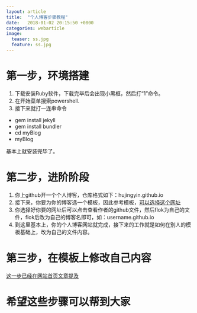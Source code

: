 ```yaml
---
layout: article
title:  "个人博客步骤教程"
date:   2018-01-02 20:15:50 +0800
categories: webarticle
image:
  teaser: ss.jpg
  feature: ss.jpg
---
```


# 第一步，环境搭建
1. 下载安装Ruby软件，下载完毕后会出现小黑框，然后打“1”命令。
2. 在开始菜单搜索powershell.
3. 接下来就打一连串命令
- gem install jekyll
- gem install bundler
- cd myBlog
- myBlog

基本上就安装完毕了。

# 第二步，进阶阶段
1. 你上github开一个个人博客，仓库格式如下：hujingyin.github.io
2. 接下来，你要为你的博客选一个模板，因此参考模板，[可以选择这个网址](http://jekyllthemes.org/)
3. 你选择好你要的网址后可以点击查看作者的github文件，然后flok为自己的文件，flok后改为自己的博客名即可，如：username.github.io
4. 到这里基本上，你的个人博客网站就完成，接下来的工作就是如何在别人的模板基础上，改为自己的文件内容。

# 第三步，在模板上修改自己内容
[这一步已经在网站首页文章提及](https://hujingyin.github.io/%E4%B8%80%E4%BA%9B%E5%BB%BA%E8%AE%AE/)

# 希望这些步骤可以帮到大家
